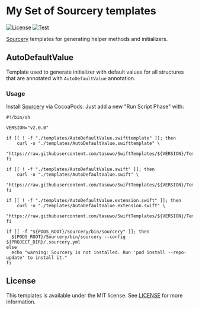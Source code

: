 My Set of Sourcery templates
============================

[![License](https://img.shields.io/badge/license-MIT-blue.svg?style=flat)](http://mit-license.org)
[![Test](https://github.com/tasuwo/SwiftTemplates/actions/workflows/test.yml/badge.svg)](https://github.com/tasuwo/SwiftTemplates/actions/workflows/test.yml)

[Sourcery](https://github.com/krzysztofzablocki/Sourcery) templates for generating helper methods and initializers.

## AutoDefaultValue

Template used to generate initializer with default values for all structures that are annotated with `AutoDefaultValue` annotation.

### Usage

Install [Sourcery](https://github.com/krzysztofzablocki/Sourcery) via CocoaPods. Just add a new "Run Script Phase" with:

``` shell
#!/bin/sh

VERSION="v2.0.0"

if [[ ! -f "./templates/AutoDefaultValue.swifttemplate" ]]; then
    curl -o "./templates/AutoDefaultValue.swifttemplate" \
        "https://raw.githubusercontent.com/tasuwo/SwiftTemplates/${VERSION}/Templates/AutoDefaultValue/AutoDefaultValue.swifttemplate"
fi

if [[ ! -f "./templates/AutoDefaultValue.swift" ]]; then
    curl -o "./templates/AutoDefaultValue.swift" \
        "https://raw.githubusercontent.com/tasuwo/SwiftTemplates/${VERSION}/Templates/AutoDefaultValue/AutoDefaultValue.swift"
fi

if [[ ! -f "./templates/AutoDefaultValue.extension.swift" ]]; then
    curl -o "./templates/AutoDefaultValue.extension.swift" \
        "https://raw.githubusercontent.com/tasuwo/SwiftTemplates/${VERSION}/Templates/AutoDefaultValue/AutoDefaultValue.extension.swift"
fi

if [[ -f "${PODS_ROOT}/Sourcery/bin/sourcery" ]]; then
  ${PODS_ROOT}/Sourcery/bin/sourcery --config ${PROJECT_DIR}/.sourcery.yml
else
  echo "warning: Sourcery is not installed. Run 'pod install --repo-update' to install it."
fi
```

## License

This templates is available under the MIT license. See [LICENSE](LICENSE) for more information.

